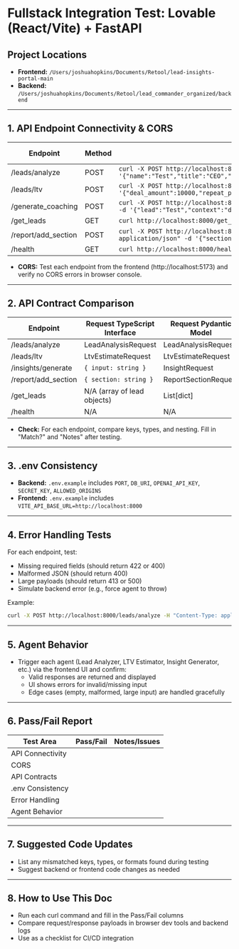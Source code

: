 # Fullstack Integration Test: Lovable (React/Vite) + FastAPI

## Project Locations
- **Frontend:** `/Users/joshuahopkins/Documents/Retool/lead-insights-portal-main`
- **Backend:** `/Users/joshuahopkins/Documents/Retool/lead_commander_organized/backend`

---

## 1. API Endpoint Connectivity & CORS

| Endpoint                | Method | Test Command (curl)                                                                 | Expected Status | Pass/Fail |
|-------------------------|--------|------------------------------------------------------------------------------------|-----------------|-----------|
| /leads/analyze          | POST   | `curl -X POST http://localhost:8000/leads/analyze -H "Content-Type: application/json" -d '{"name":"Test","title":"CEO","company":"Acme","email":"test@acme.com","intent":"demo"}'` | 200             |           |
| /leads/ltv              | POST   | `curl -X POST http://localhost:8000/leads/ltv -H "Content-Type: application/json" -d '{"deal_amount":10000,"repeat_purchases":2}'` | 200             |           |
| /generate_coaching      | POST   | `curl -X POST http://localhost:8000/generate_coaching -H "Content-Type: application/json" -d '{"lead":"Test","context":"demo"}'` | 200             |           |
| /get_leads              | GET    | `curl http://localhost:8000/get_leads`                                             | 200             |           |
| /report/add_section     | POST   | `curl -X POST http://localhost:8000/report/add_section -H "Content-Type: application/json" -d '{"section":"# Markdown Section"}'` | 200             |           |
| /health                 | GET    | `curl http://localhost:8000/health`                                                | 200             |           |

- **CORS:** Test each endpoint from the frontend (http://localhost:5173) and verify no CORS errors in browser console.

---

## 2. API Contract Comparison

| Endpoint                | Request TypeScript Interface         | Request Pydantic Model         | Response TypeScript Interface         | Response Pydantic Model         | Match? | Notes |
|-------------------------|--------------------------------------|-------------------------------|--------------------------------------|-------------------------------|--------|-------|
| /leads/analyze          | LeadAnalysisRequest                  | LeadAnalysisRequest           | LeadAnalysisResponse                  | LeadAnalysisResponse           |        |       |
| /leads/ltv              | LtvEstimateRequest                   | LtvEstimateRequest            | LtvEstimateResponse                   | LtvEstimateResponse            |        |       |
| /insights/generate      | `{ input: string }`                  | InsightRequest                | InsightResponse                       | InsightResponse                |        |       |
| /report/add_section     | `{ section: string }`                | ReportSectionRequest          | `{ success: boolean }`                | ReportSectionResponse          |        |       |
| /get_leads              | N/A (array of lead objects)          | List[dict]                    | Array of lead objects                 | List[dict]                     |        |       |
| /health                 | N/A                                  | N/A                           | `{ status: "ok" }`                    | `{ status: "ok" }`             |        |       |

- **Check:** For each endpoint, compare keys, types, and nesting. Fill in "Match?" and "Notes" after testing.

---

## 3. .env Consistency

- **Backend:** `.env.example` includes `PORT`, `DB_URI`, `OPENAI_API_KEY`, `SECRET_KEY`, `ALLOWED_ORIGINS`
- **Frontend:** `.env.example` includes `VITE_API_BASE_URL=http://localhost:8000`

---

## 4. Error Handling Tests

For each endpoint, test:
- Missing required fields (should return 422 or 400)
- Malformed JSON (should return 400)
- Large payloads (should return 413 or 500)
- Simulate backend error (e.g., force agent to throw)

Example:
```bash
curl -X POST http://localhost:8000/leads/analyze -H "Content-Type: application/json" -d '{}'
```

---

## 5. Agent Behavior

- Trigger each agent (Lead Analyzer, LTV Estimator, Insight Generator, etc.) via the frontend UI and confirm:
  - Valid responses are returned and displayed
  - UI shows errors for invalid/missing input
  - Edge cases (empty, malformed, large input) are handled gracefully

---

## 6. Pass/Fail Report

| Test Area         | Pass/Fail | Notes/Issues |
|-------------------|-----------|--------------|
| API Connectivity  |           |              |
| CORS              |           |              |
| API Contracts     |           |              |
| .env Consistency  |           |              |
| Error Handling    |           |              |
| Agent Behavior    |           |              |

---

## 7. Suggested Code Updates

- List any mismatched keys, types, or formats found during testing
- Suggest backend or frontend code changes as needed

---

## 8. How to Use This Doc

- Run each curl command and fill in the Pass/Fail columns
- Compare request/response payloads in browser dev tools and backend logs
- Use as a checklist for CI/CD integration
